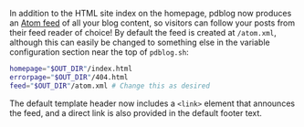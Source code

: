 In addition to the HTML site index on the homepage, pdblog now produces an
[Atom feed](https://en.wikipedia.org/wiki/Atom_(Web_standard))
of all your blog content, so visitors can follow your posts from their feed
reader of choice! By default the feed is created at `/atom.xml`, although
this can easily be changed to something else in the variable configuration
section near the top of `pdblog.sh`:

```sh
homepage="$OUT_DIR"/index.html
errorpage="$OUT_DIR"/404.html
feed="$OUT_DIR"/atom.xml # Change this as desired
```

The default template header now includes a `<link>` element that announces
the feed, and a direct link is also provided in the default footer text.
